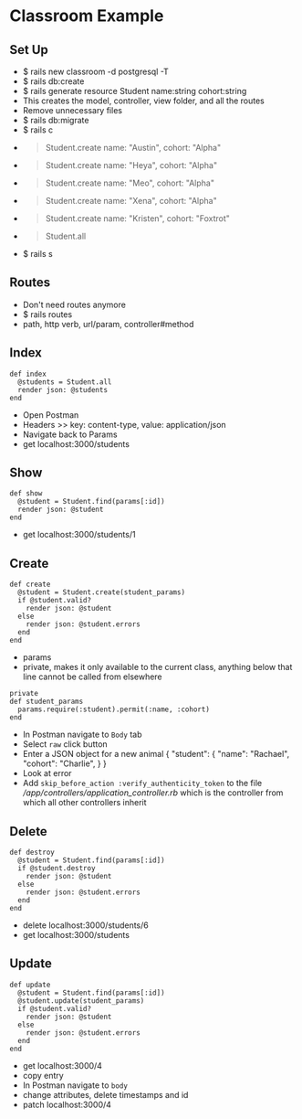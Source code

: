 # Classroom Example

## Set Up
- $ rails new classroom -d postgresql -T
- $ rails db:create
- $ rails generate resource Student name:string cohort:string
- This creates the model, controller, view folder, and all the routes
- Remove unnecessary files
- $ rails db:migrate
- $ rails c
- > Student.create name: "Austin", cohort: "Alpha"
- > Student.create name: "Heya", cohort: "Alpha"
- > Student.create name: "Meo", cohort: "Alpha"
- > Student.create name: "Xena", cohort: "Alpha"
- > Student.create name: "Kristen", cohort: "Foxtrot"
- > Student.all
- $ rails s

## Routes
- Don't need routes anymore
- $ rails routes
- path, http verb, url/param, controller#method

## Index
```  
def index
  @students = Student.all
  render json: @students
end
```
- Open Postman
- Headers >> key: content-type, value: application/json
- Navigate back to Params
- get localhost:3000/students

## Show
```
def show
  @student = Student.find(params[:id])
  render json: @student
end
```
- get localhost:3000/students/1


## Create
```
def create
  @student = Student.create(student_params)
  if @student.valid?
    render json: @student
  else
    render json: @student.errors
  end
end
```
- params
- private, makes it only available to the current class, anything below that line cannot be called from elsewhere
```
private
def student_params
  params.require(:student).permit(:name, :cohort)
end
```
- In Postman navigate to `Body` tab
- Select `raw` click button
- Enter a JSON object for a new animal
{
 	"student": {
  	"name": "Rachael",
  	"cohort": "Charlie",
    }
}
- Look at error
- Add `skip_before_action :verify_authenticity_token` to the file */app/controllers/application_controller.rb* which is the controller from which all other controllers inherit


## Delete
```
def destroy
  @student = Student.find(params[:id])
  if @student.destroy
    render json: @student
  else
    render json: @student.errors
  end
end
```
- delete localhost:3000/students/6
- get localhost:3000/students


## Update
```
def update
  @student = Student.find(params[:id])
  @student.update(student_params)
  if @student.valid?
    render json: @student
  else
    render json: @student.errors
  end
end
```

- get localhost:3000/4
- copy entry
- In Postman navigate to `body`
- change attributes, delete timestamps and id
- patch localhost:3000/4
